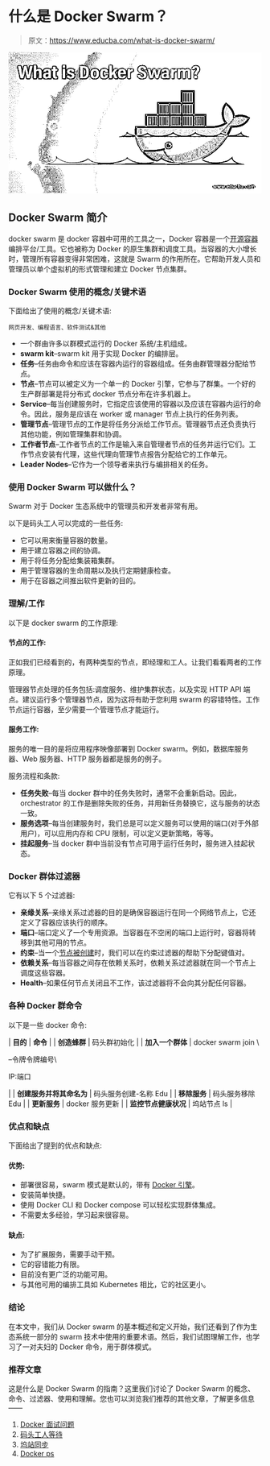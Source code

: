 # 什么是 Docker Swarm？

> 原文：<https://www.educba.com/what-is-docker-swarm/>

![What is Docker Swarm?](img/15606abe18b7e983dba100b745a2997d.png)



## Docker Swarm 简介

docker swarm 是 docker 容器中可用的工具之一，Docker 容器是一个[开源容器](https://www.educba.com/what-is-open-source/)编排平台/工具。它也被称为 Docker 的原生集群和调度工具。当容器的大小增长时，管理所有容器变得非常困难，这就是 Swarm 的作用所在。它帮助开发人员和管理员以单个虚拟机的形式管理和建立 Docker 节点集群。

### Docker Swarm 使用的概念/关键术语

下面给出了使用的概念/关键术语:

<small>网页开发、编程语言、软件测试&其他</small>

*   一个群由许多以群模式运行的 Docker 系统/主机组成。
*   **swarm kit**–swarm kit 用于实现 Docker 的编排层。
*   **任务**–任务由命令和应该在容器内运行的容器组成。任务由群管理器分配给节点。
*   **节点**–节点可以被定义为一个单一的 Docker 引擎，它参与了群集。一个好的生产群部署是将分布式 docker 节点分布在许多机器上。
*   **Service**–每当创建服务时，它指定应该使用的容器以及应该在容器内运行的命令。因此，服务是应该在 worker 或 manager 节点上执行的任务列表。
*   **管理节点**–管理节点的工作是将任务分派给工作节点。管理器节点还负责执行其他功能，例如管理集群和协调。
*   **工作者节点**–工作者节点的工作是输入来自管理者节点的任务并运行它们。工作节点安装有代理，这些代理向管理节点报告分配给它的工作单元。
*   **Leader Nodes**–它作为一个领导者来执行与编排相关的任务。

### 使用 Docker Swarm 可以做什么？

Swarm 对于 Docker 生态系统中的管理员和开发者非常有用。

以下是码头工人可以完成的一些任务:

*   它可以用来衡量容器的数量。
*   用于建立容器之间的协调。
*   用于将任务分配给集装箱集群。
*   用于管理容器的生命周期以及执行定期健康检查。
*   用于在容器之间推出软件更新的目的。

### 理解/工作

以下是 docker swarm 的工作原理:

#### 节点的工作:

正如我们已经看到的，有两种类型的节点，即经理和工人。让我们看看两者的工作原理。

管理器节点处理的任务包括:调度服务、维护集群状态，以及实现 HTTP API 端点。建议运行多个管理器节点，因为这将有助于您利用 swarm 的容错特性。工作节点运行容器，至少需要一个管理节点才能运行。

#### 服务工作:

服务的唯一目的是将应用程序映像部署到 Docker swarm。例如，数据库服务器、Web 服务器、HTTP 服务器都是服务的例子。

服务流程和条款:

*   **任务失败**–每当 docker 群中的任务失败时，通常不会重新启动。因此，orchestrator 的工作是删除失败的任务，并用新任务替换它，这与服务的状态一致。
*   **服务选项**–每当创建服务时，我们总是可以定义服务可以使用的端口(对于外部用户)，可以应用内存和 CPU 限制，可以定义更新策略，等等。
*   **挂起服务**–当 docker 群中当前没有节点可用于运行任务时，服务进入挂起状态。

### Docker 群体过滤器

它有以下 5 个过滤器:

*   **亲缘关系**–亲缘关系过滤器的目的是确保容器运行在同一个网络节点上，它还定义了容器应该执行的顺序。
*   **端口**–端口定义了一个专用资源。当容器在不空闲的端口上运行时，容器将转移到其他可用的节点。
*   **约束**–当一个[节点被创建](https://www.educba.com/node-commands/)时，我们可以在约束过滤器的帮助下分配键值对。
*   **依赖关系**–每当容器之间存在依赖关系时，依赖关系过滤器就在同一个节点上调度这些容器。
*   **Health**–如果任何节点关闭且不工作，该过滤器将不会向其分配任何容器。

### 各种 Docker 群命令

以下是一些 docker 命令:

| **目的** | **命令** |
| **创造蜂群** | 码头群初始化 |
| **加入一个群体** | docker swarm join \

–令牌令牌编号\

IP:端口

 |
| **创建服务并将其命名为** | 码头服务创建-名称 Edu |
| **移除服务** | 码头服务移除 Edu |
| **更新服务** | docker 服务更新 |
| **监控节点健康状况** | 坞站节点 ls |

### 优点和缺点

下面给出了提到的优点和缺点:

#### 优势:

*   部署很容易，swarm 模式是默认的，带有 [Docker 引擎](https://www.educba.com/install-docker/)。
*   安装简单快捷。
*   使用 Docker CLI 和 Docker compose 可以轻松实现群体集成。
*   不需要太多经验，学习起来很容易。

#### 缺点:

*   为了扩展服务，需要手动干预。
*   它的容错能力有限。
*   目前没有更广泛的功能可用。
*   与其他可用的编排工具如 Kubernetes 相比，它的社区更小。

### 结论

在本文中，我们从 Docker swarm 的基本概述和定义开始，我们还看到了作为生态系统一部分的 swarm 技术中使用的重要术语。然后，我们试图理解工作，也学习了一对夫妇的 Docker 命令，用于群体模式。

### 推荐文章

这是什么是 Docker Swarm 的指南？这里我们讨论了 Docker Swarm 的概念、命令、过滤器、使用和理解。您也可以浏览我们推荐的其他文章，了解更多信息——

1.  [Docker 面试问题](https://www.educba.com/docker-interview-questions/)
2.  [码头工人等待](https://www.educba.com/docker-wait/)
3.  [坞站同步](https://www.educba.com/docker-sync/)
4.  [Docker ps](https://www.educba.com/docker-ps/)





